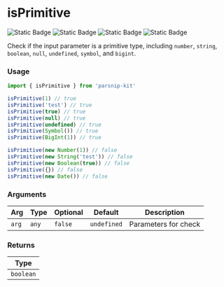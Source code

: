 # isPrimitive
![Static Badge](https://img.shields.io/badge/Statement%20Coverage-100.00%-brightgreen) ![Static Badge](https://img.shields.io/badge/Branch%20Coverage-100.00%-brightgreen) ![Static Badge](https://img.shields.io/badge/Function%20Coverage-100.00%-brightgreen) ![Static Badge](https://img.shields.io/badge/Line%20Coverage-100.00%-brightgreen)
      
Check if the input parameter is a primitive type, including `number`, `string`, `boolean`, `null`, `undefined`, `symbol`, and `bigint`.

### Usage

```ts
import { isPrimitive } from 'parsnip-kit'

isPrimitive(1) // true
isPrimitive('test') // true
isPrimitive(true) // true
isPrimitive(null) // true
isPrimitive(undefined) // true
isPrimitive(Symbol()) // true
isPrimitive(BigInt(1)) // true

isPrimitive(new Number(1)) // false
isPrimitive(new String('test')) // false
isPrimitive(new Boolean(true)) // false
isPrimitive({}) // false
isPrimitive(new Date()) // false
```

      
### Arguments
      
| Arg | Type | Optional | Default | Description |
| --- | --- | --- | --- | --- |
| `arg` | `any` | `false` | `undefined` | Parameters for check |
      
### Returns

| Type |
| ---  |
| `boolean`  |